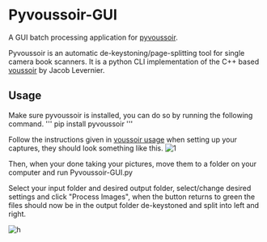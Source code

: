 # Pyvoussoir-GUI
A GUI batch processing application for [pyvoussoir](https://github.com/hnesk/pyvoussoir). 

Pyvoussoir is an automatic de-keystoning/page-splitting tool for single camera book scanners. It is a python CLI implementation of the C++ based [voussoir](https://github.com/publicus/voussoir) by Jacob Levernier.


## Usage
Make sure pyvoussoir is installed, you can do so by running the following command.
'''
pip install pyvoussoir
'''

Follow the instructions given in [voussoir usage](https://github.com/jglev/voussoir#usage) when setting up your captures, they should look something like this.
![1](https://github.com/YellowTeamRobot/Pyvoussoir-GUI/assets/107053197/c8c3721b-c6b3-44db-ba2a-3cff0d3de028)

Then, when your done taking your pictures, move them to a folder on your computer and run Pyvoussoir-GUI.py

Select your input folder and desired output folder, select/change desired settings and click "Process Images", when the button returns to green the files should now be in the output folder de-keystoned and split into left and right.


![h](https://github.com/YellowTeamRobot/Pyvoussoir-GUI/assets/107053197/a3c0b082-792f-4337-abfc-ce0901223aa1)
